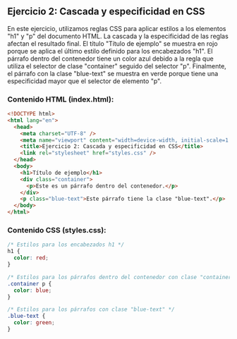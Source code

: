 ## Ejercicio 2: Cascada y especificidad en CSS

En este ejercicio, utilizamos reglas CSS para aplicar estilos a los elementos "h1" y "p" del documento HTML. La cascada y la especificidad de las reglas afectan el resultado final. El título "Título de ejemplo" se muestra en rojo porque se aplica el último estilo definido para los encabezados "h1". El párrafo dentro del contenedor tiene un color azul debido a la regla que utiliza el selector de clase "container" seguido del selector "p". Finalmente, el párrafo con la clase "blue-text" se muestra en verde porque tiene una especificidad mayor que el selector de elemento "p".

### Contenido HTML (index.html):

```html
<!DOCTYPE html>
<html lang="en">
  <head>
    <meta charset="UTF-8" />
    <meta name="viewport" content="width=device-width, initial-scale=1.0" />
    <title>Ejercicio 2: Cascada y especificidad en CSS</title>
    <link rel="stylesheet" href="styles.css" />
  </head>
  <body>
    <h1>Título de ejemplo</h1>
    <div class="container">
      <p>Este es un párrafo dentro del contenedor.</p>
    </div>
    <p class="blue-text">Este párrafo tiene la clase "blue-text".</p>
  </body>
</html>
```

### Contenido CSS (styles.css):

```css
/* Estilos para los encabezados h1 */
h1 {
  color: red;
}

/* Estilos para los párrafos dentro del contenedor con clase "container" */
.container p {
  color: blue;
}

/* Estilos para los párrafos con clase "blue-text" */
.blue-text {
  color: green;
}
```
